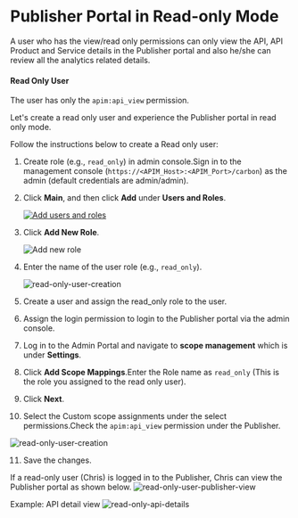 # Publisher Portal in Read-only Mode
A user who has the view/read only permissions can only view the API, API Product and Service details in the Publisher
portal and also he/she can review all the analytics related details.

#### Read Only User
The user has only the `apim:api_view` permission.

Let's create a read only user and experience the Publisher portal in read only mode.

Follow the instructions below to create a Read only user:

1. Create role (e.g., `read_only`) in admin console.Sign in to the management console (`https://<APIM_Host>:<APIM_Port>/carbon`) 
   as the admin (default credentials are admin/admin). 
   
2. Click **Main**, and then click **Add** under **Users and Roles**.
        
      [![Add users and roles]({{base_path}}/assets/img/administer/add-users-and-roles.png)]({{base_path}}/assets/img/administer/add-users-and-roles.png)

3. Click **Add New Role**.

      ![Add new role]({{base_path}}/assets/img/administer/add-new-role.png)

4.  Enter the name of the user role (e.g., `read_only`).

      ![read-only-user-creation]({base_path}}/assets/img/learn/api-security/read_only_role.png)

5. Create a user and assign the read_only role to the user.
   
6. Assign the login permission to login to the Publisher portal via the admin console.
   
7. Log in to the Admin Portal and navigate to **scope management** which is under **Settings**.
   
8. Click **Add Scope Mappings**.Enter the Role name as `read_only` (This is the role you assigned to the read only user).
   
9. Click **Next**.
   
10. Select the Custom scope assignments under the select permissions.Check the `apim:api_view` permission under the Publisher.

   ![read-only-user-creation]({{base_path}}/assets/img/learn/api-security/read-only-user-creation.png)

11. Save the changes.

If a read-only user (Chris) is logged in to the Publisher, Chris can view the Publisher portal as shown below.
![read-only-user-publisher-view]({{base_path}}/assets/img/learn/api-security/read-only-api-view.png)

Example: API detail view
![read-only-api-details]({{base_path}}/assets/img/learn/api-security/read-only-api-details.png)
